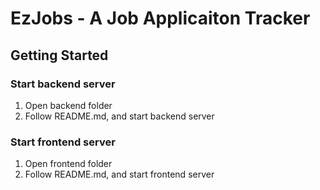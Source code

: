 # EzJobs - A Job Applicaiton Tracker

## Getting Started

### Start backend server
1. Open backend folder
2. Follow README.md, and start backend server

### Start frontend server
1. Open frontend folder
2. Follow README.md, and start frontend server